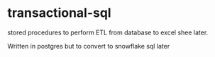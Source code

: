 # transactional-sql


stored procedures to  perform ETL from database to excel shee later.

Written in postgres but to convert to snowflake sql later 
